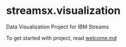 # streamsx.visualization
Data Visualization Project for IBM Streams

To get started with project, read [welcome.md](welcome.md)
